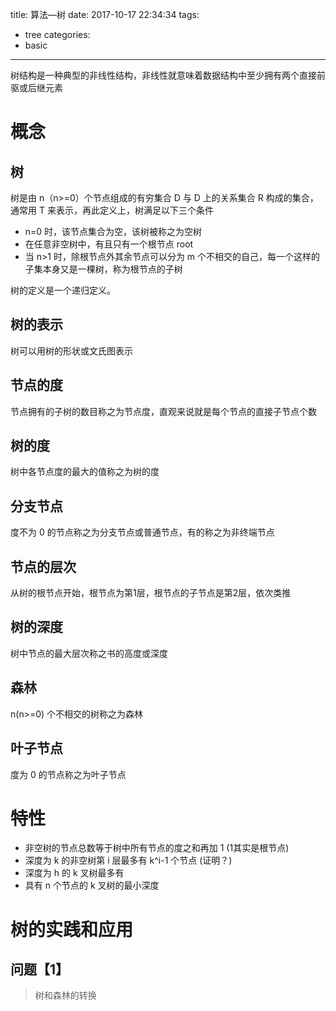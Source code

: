 title: 算法—树
date: 2017-10-17 22:34:34
tags:
- tree
categories:
- basic
---

树结构是一种典型的非线性结构，非线性就意味着数据结构中至少拥有两个直接前驱或后继元素

# 概念

## 树

树是由 n（n>=0）个节点组成的有穷集合 D 与 D 上的关系集合 R 构成的集合，通常用 T 来表示，再此定义上，树满足以下三个条件
- n=0 时，该节点集合为空，该树被称之为空树
- 在任意非空树中，有且只有一个根节点 root
- 当 n>1 时，除根节点外其余节点可以分为 m 个不相交的自己，每一个这样的子集本身又是一棵树，称为根节点的子树

树的定义是一个递归定义。

## 树的表示

树可以用树的形状或文氏图表示

## 节点的度

节点拥有的子树的数目称之为节点度，直观来说就是每个节点的直接子节点个数

## 树的度

树中各节点度的最大的值称之为树的度

## 分支节点

度不为 0 的节点称之为分支节点或普通节点，有的称之为非终端节点

## 节点的层次

从树的根节点开始，根节点为第1层，根节点的子节点是第2层，依次类推

## 树的深度

树中节点的最大层次称之书的高度或深度

## 森林

n(n>=0) 个不相交的树称之为森林

## 叶子节点

度为 0 的节点称之为叶子节点

# 特性

- 非空树的节点总数等于树中所有节点的度之和再加 1 (1其实是根节点)
- 深度为 k 的非空树第 i 层最多有 k^i-1 个节点 (证明？)
- 深度为 h 的 k 叉树最多有
- 具有 n 个节点的 k 叉树的最小深度

# 树的实践和应用

## 问题【1】

> 树和森林的转换